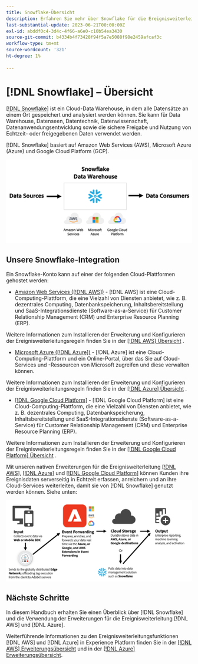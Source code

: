 ```yaml
---
title: Snowflake-Übersicht
description: Erfahren Sie mehr über Snowflake für die Ereignisweiterleitung in Adobe Experience Platform.
last-substantial-update: 2023-06-21T00:00:00Z
exl-id: abddf0c4-3d4c-4f66-a6e0-c10b54ea3430
source-git-commit: b4334b4f73428f94f5a7e5088f98e2459afcaf3c
workflow-type: tm+mt
source-wordcount: '321'
ht-degree: 1%

---
```


# [!DNL Snowflake] – Übersicht

[[!DNL Snowflake]](https://www.snowflake.com/en/) ist ein Cloud-Data Warehouse, in dem alle Datensätze an einem Ort gespeichert und analysiert werden können. Sie kann für Data Warehouse, Datenseen, Datentechnik, Datenwissenschaft, Datenanwendungsentwicklung sowie die sichere Freigabe und Nutzung von Echtzeit- oder freigegebenen Daten verwendet werden.

[!DNL Snowflake] basiert auf Amazon Web Services (AWS), Microsoft Azure (Azure) und Google Cloud Platform (GCP).

![Ein Diagramm, das die [!DNL Snowflake] Datenarchitektur anzeigt.](../../../images/extensions/server/snowflake/snowflake.png)

## Unsere Snowflake-Integration

Ein Snowflake-Konto kann auf einer der folgenden Cloud-Plattformen gehostet werden:

- [Amazon Web Services ([!DNL AWS])](https://aws.amazon.com/) - [!DNL AWS] ist eine Cloud-Computing-Plattform, die eine Vielzahl von Diensten anbietet, wie z. B. dezentrales Computing, Datenbankspeicherung, Inhaltsbereitstellung und SaaS-Integrationsdienste (Software-as-a-Service) für Customer Relationship Management (CRM) und Enterprise Resource Planning (ERP).

Weitere Informationen zum Installieren der Erweiterung und Konfigurieren der Ereignisweiterleitungsregeln finden Sie in der [[!DNL AWS] Übersicht](../aws/overview.md) .

- [Microsoft Azure ([!DNL Azure])](https://azure.microsoft.com/en-us/products/event-hubs/#overview) - [!DNL Azure] ist eine Cloud-Computing-Plattform und ein Online-Portal, über das Sie auf Cloud-Services und -Ressourcen von Microsoft zugreifen und diese verwalten können.

Weitere Informationen zum Installieren der Erweiterung und Konfigurieren der Ereignisweiterleitungsregeln finden Sie in der [[!DNL Azure] Übersicht](../azure/overview.md) .

- [[!DNL Google Cloud Platform]](https://cloud.google.com/) - [!DNL Google Cloud Platform] ist eine Cloud-Computing-Plattform, die eine Vielzahl von Diensten anbietet, wie z. B. dezentrales Computing, Datenbankspeicherung, Inhaltsbereitstellung und SaaS-Integrationsdienste (Software-as-a-Service) für Customer Relationship Management (CRM) und Enterprise Resource Planning (ERP).

Weitere Informationen zum Installieren der Erweiterung und Konfigurieren der Ereignisweiterleitungsregeln finden Sie in der [[!DNL Google Cloud Platform] Übersicht](../google-cloud-platform/overview.md) .

Mit unseren nativen Erweiterungen für die Ereignisweiterleitung [[!DNL AWS]](../aws/overview.md), [[!DNL Azure]](../azure/overview.md) und [[!DNL Google Cloud Platform]](../google-cloud-platform/overview.md) können Kunden ihre Ereignisdaten serverseitig in Echtzeit erfassen, anreichern und an ihre Cloud-Services weiterleiten, damit sie von [!DNL Snowflake] genutzt werden können. Siehe unten:

![Das [!DNL Snowflake] Berichtsdiagramm, das die Verknüpfung zwischen [!DNL AWS] und [!DNL Azure] anzeigt.](../../../images/extensions/server/snowflake/snowflake-workflow.png)

## Nächste Schritte

In diesem Handbuch erhalten Sie einen Überblick über [!DNL Snowflake] und die Verwendung der Erweiterungen für die Ereignisweiterleitung [!DNL AWS] und [!DNL Azure].

Weiterführende Informationen zu den Ereignisweiterleitungsfunktionen [!DNL AWS] und [!DNL Azure] in Experience Platform finden Sie in der [[!DNL AWS] Erweiterungsübersicht](../aws/overview.md) und in der [[!DNL Azure] Erweiterungsübersicht](../azure/overview.md).
